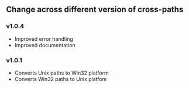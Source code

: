 ## Change across different version of cross-paths

### v1.0.4

- Improved error handling
- Improved documentation

### v1.0.1

- Converts Unix paths to Win32 platform
- Converts Win32 paths to Unix platfom
